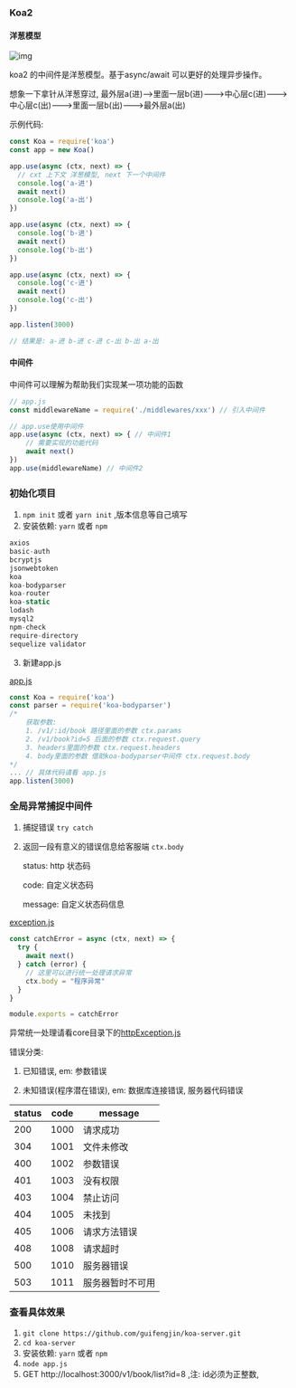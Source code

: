 ### Koa2

#### 洋葱模型

![img](http://www.json119.com/content/images/2018/10/1.png)

koa2 的中间件是洋葱模型。基于async/await 可以更好的处理异步操作。

想象一下拿针从洋葱穿过, 最外层a(进)-->里面一层b(进)--->中心层c(进)--->中心层c(出)--->里面一层b(出)--->最外层a(出)

示例代码:
```js
const Koa = require('koa')
const app = new Koa()

app.use(async (ctx, next) => {
  // cxt 上下文 洋葱模型, next 下一个中间件
  console.log('a-进')
  await next()
  console.log('a-出')
})

app.use(async (ctx, next) => {
  console.log('b-进')
  await next()
  console.log('b-出')
})

app.use(async (ctx, next) => {
  console.log('c-进')
  await next()
  console.log('c-出')
})

app.listen(3000)

// 结果是: a-进 b-进 c-进 c-出 b-出 a-出
``` 

#### 中间件

中间件可以理解为帮助我们实现某一项功能的函数
```js
// app.js
const middlewareName = require('./middlewares/xxx') // 引入中间件

// app.use使用中间件
app.use(async (ctx, next) => { // 中间件1
    // 需要实现的功能代码
    await next()
})
app.use(middlewareName) // 中间件2
```

### 初始化项目

1. `npm init` 或者 `yarn init` ,版本信息等自己填写
2. 安装依赖: `yarn` 或者 `npm`
```js
axios 
basic-auth 
bcryptjs 
jsonwebtoken 
koa 
koa-bodyparser 
koa-router
koa-static 
lodash 
mysql2 
npm-check 
require-directory 
sequelize validator
```
3. 新建app.js

[app.js](https://github.com/guifengjin/koa-server/blob/master/app.js)
```js
const Koa = require('koa')
const parser = require('koa-bodyparser')
/*
    获取参数:
    1. /v1/:id/book 路径里面的参数 ctx.params
    2. /v1/book?id=5 后面的参数 ctx.request.query
    3. headers里面的参数 ctx.request.headers
    4. body里面的参数 借助koa-bodyparser中间件 ctx.request.body
*/
... // 具体代码请看 app.js
app.listen(3000)
```

### 全局异常捕捉中间件

1. 捕捉错误 `try catch`
2. 返回一段有意义的错误信息给客服端 `ctx.body`

	status: http 状态码
	
	code: 自定义状态码
	
	message: 自定义状态码信息

[exception.js](https://github.com/guifengjin/koa-server/blob/master/middlewares/exception.js)
```js
const catchError = async (ctx, next) => {
  try {
    await next()
  } catch (error) {
    // 这里可以进行统一处理请求异常
    ctx.body = "程序异常"
  }
}

module.exports = catchError
```
异常统一处理请看core目录下的[httpException.js](https://github.com/guifengjin/koa-server/blob/master/core/httpException.js)

错误分类:

1. 已知错误, em: 参数错误

2. 未知错误(程序潜在错误), em: 数据库连接错误, 服务器代码错误  
 
| status | code | message |  
| --- | --- | --- |
| 200 | 1000 | 请求成功 |
| 304 | 1001 | 文件未修改 |
| 400 | 1002 | 参数错误 |
| 401 | 1003 | 没有权限 |  
| 403 | 1004 | 禁止访问 |
| 404 | 1005 | 未找到 | 
| 405 | 1006 | 请求方法错误 |
| 408 | 1008 | 请求超时 |
| 500 | 1010 | 服务器错误 |
| 503 | 1011 | 服务器暂时不可用 |


### 查看具体效果

1. `git clone https://github.com/guifengjin/koa-server.git`
2. `cd koa-server`
3. 安装依赖: `yarn` 或者 `npm`
4. `node app.js`
5. GET http://localhost:3000/v1/book/list?id=8 ,注: id必须为正整数, 
